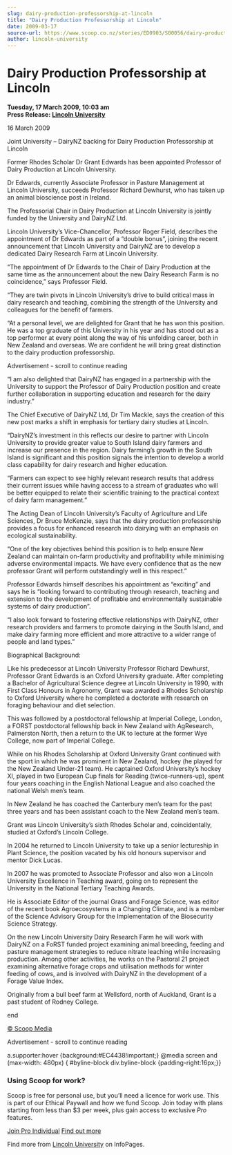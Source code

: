 ```yaml
---
slug: dairy-production-professorship-at-lincoln
title: "Dairy Production Professorship at Lincoln"
date: 2009-03-17
source-url: https://www.scoop.co.nz/stories/ED0903/S00056/dairy-production-professorship-at-lincoln.htm
author: lincoln-university
---
```

Dairy Production Professorship at Lincoln
=========================================

**Tuesday, 17 March 2009, 10:03 am**  
**Press Release: [Lincoln University](https://info.scoop.co.nz/Lincoln_University)**

16 March 2009

Joint University – DairyNZ backing for Dairy Production Professorship at Lincoln

  
Former Rhodes Scholar Dr Grant Edwards has been appointed Professor of Dairy Production at Lincoln University.

Dr Edwards, currently Associate Professor in Pasture Management at Lincoln University, succeeds Professor Richard Dewhurst, who has taken up an animal bioscience post in Ireland.

The Professorial Chair in Dairy Production at Lincoln University is jointly funded by the University and DairyNZ Ltd.

Lincoln University’s Vice-Chancellor, Professor Roger Field, describes the appointment of Dr Edwards as part of a “double bonus”, joining the recent announcement that Lincoln University and DairyNZ are to develop a dedicated Dairy Research Farm at Lincoln University.

“The appointment of Dr Edwards to the Chair of Dairy Production at the same time as the announcement about the new Dairy Research Farm is no coincidence,” says Professor Field.

“They are twin pivots in Lincoln University’s drive to build critical mass in dairy research and teaching, combining the strength of the University and colleagues for the benefit of farmers.

“At a personal level, we are delighted for Grant that he has won this position. He was a top graduate of this University in his year and has stood out as a top performer at every point along the way of his unfolding career, both in New Zealand and overseas. We are confident he will bring great distinction to the dairy production professorship.

Advertisement - scroll to continue reading





“I am also delighted that DairyNZ has engaged in a partnership with the University to support the Professor of Dairy Production position and create further collaboration in supporting education and research for the dairy industry.”

The Chief Executive of DairyNZ Ltd, Dr Tim Mackle, says the creation of this new post marks a shift in emphasis for tertiary dairy studies at Lincoln.

  
“DairyNZ’s investment in this reflects our desire to partner with Lincoln University to provide greater value to South Island dairy farmers and increase our presence in the region. Dairy farming’s growth in the South Island is significant and this position signals the intention to develop a world class capability for dairy research and higher education.

“Farmers can expect to see highly relevant research results that address their current issues while having access to a stream of graduates who will be better equipped to relate their scientific training to the practical context of dairy farm management.”

The Acting Dean of Lincoln University’s Faculty of Agriculture and Life Sciences, Dr Bruce McKenzie, says that the dairy production professorship provides a focus for enhanced research into dairying with an emphasis on ecological sustainability.

“One of the key objectives behind this position is to help ensure New Zealand can maintain on-farm productivity and profitability while minimising adverse environmental impacts. We have every confidence that as the new professor Grant will perform outstandingly well in this respect.”

Professor Edwards himself describes his appointment as “exciting” and says he is “looking forward to contributing through research, teaching and extension to the development of profitable and environmentally sustainable systems of dairy production”.

“I also look forward to fostering effective relationships with DairyNZ, other research providers and farmers to promote dairying in the South Island, and make dairy farming more efficient and more attractive to a wider range of people and land types.”

Biographical Background:

Like his predecessor at Lincoln University Professor Richard Dewhurst, Professor Grant Edwards is an Oxford University graduate. After completing a Bachelor of Agricultural Science degree at Lincoln University in 1990, with First Class Honours in Agronomy, Grant was awarded a Rhodes Scholarship to Oxford University where he completed a doctorate with research on foraging behaviour and diet selection.

This was followed by a postdoctoral fellowship at Imperial College, London, a FORST postdoctoral fellowship back in New Zealand with AgResearch, Palmerston North, then a return to the UK to lecture at the former Wye College, now part of Imperial College.

While on his Rhodes Scholarship at Oxford University Grant continued with the sport in which he was prominent in New Zealand, hockey (he played for the New Zealand Under-21 team). He captained Oxford University’s hockey XI, played in two European Cup finals for Reading (twice-runners-up), spent four years coaching in the English National League and also coached the national Welsh men’s team.

In New Zealand he has coached the Canterbury men’s team for the past three years and has been assistant coach to the New Zealand men’s team.

Grant was Lincoln University’s sixth Rhodes Scholar and, coincidentally, studied at Oxford’s Lincoln College.

In 2004 he returned to Lincoln University to take up a senior lectureship in Plant Science, the position vacated by his old honours supervisor and mentor Dick Lucas.

In 2007 he was promoted to Associate Professor and also won a Lincoln University Excellence in Teaching award, going on to represent the University in the National Tertiary Teaching Awards.

He is Associate Editor of the journal Grass and Forage Science, was editor of the recent book Agroecosystems in a Changing Climate, and is a member of the Science Advisory Group for the Implementation of the Biosecurity Science Strategy.

  
On the new Lincoln University Dairy Research Farm he will work with DairyNZ on a FoRST funded project examining animal breeding, feeding and pasture management strategies to reduce nitrate leaching while increasing production. Among other activities, he works on the Pastoral 21 project examining alternative forage crops and utilisation methods for winter feeding of cows, and is involved with DairyNZ in the development of a Forage Value Index.

Originally from a bull beef farm at Wellsford, north of Auckland, Grant is a past student of Rodney College.

end

[© Scoop Media](http://www.scoop.co.nz/about/terms.html)  

Advertisement - scroll to continue reading



a.supporter:hover {background:#EC4438!important;} @media screen and (max-width: 480px) { #byline-block div.byline-block {padding-right:16px;}}

### Using Scoop for work?

Scoop is free for personal use, but you’ll need a licence for work use. This is part of our Ethical Paywall and how we fund Scoop. Join today with plans starting from less than $3 per week, plus gain access to exclusive _Pro_ features.  
  
[Join Pro Individual](https://pro.scoop.co.nz/Individual/?from=ProIn24) [Find out more](https://pro.scoop.co.nz/using-scoop-for-work/?from=ProIn24)

Find more from [Lincoln University](https://info.scoop.co.nz/Lincoln_University) on InfoPages.